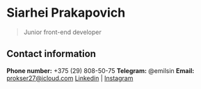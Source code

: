# Siarhei Prakapovich
 >Junior front-end developer

## Contact information
**Phone number:** +375 (29) 808-50-75
**Telegram:** @emilsin
**Email:** prokser27@icloud.com
[Linkedin](https://www.linkedin.com/in/siarhei-prakapovich-511466213/) | [Instagram](https://www.instagram.com/sergisurr/)